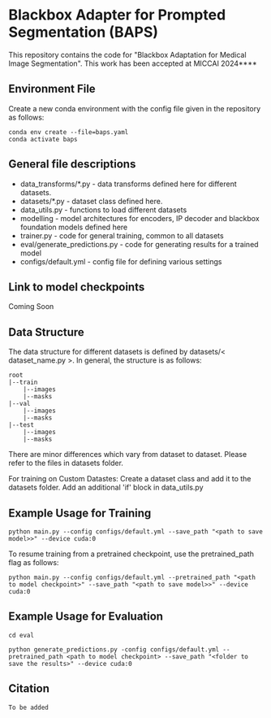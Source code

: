 # Blackbox Adapter for Prompted Segmentation (BAPS)
This repository contains the code for "Blackbox Adaptation for Medical Image Segmentation". This work has been accepted at MICCAI 2024****

## Environment File
Create a new conda environment with the config file given in the repository as follows:
```
conda env create --file=baps.yaml
conda activate baps
```

## General file descriptions
- data_transforms/*.py - data transforms defined here for different datasets.
- datasets/*.py - dataset class defined here.
- data_utils.py - functions to load different datasets
- modelling - model architectures for encoders, IP decoder and blackbox foundation models defined here
- trainer.py - code for general training, common to all datasets
- eval/generate_predictions.py - code for generating results for a trained model
- configs/default.yml - config file for defining various settings

## Link to model checkpoints
Coming Soon

## Data Structure
The data structure for different datasets is defined by datasets/< dataset_name.py >. In general, the structure is as follows:
```
root
|--train
    |--images
    |--masks
|--val
    |--images
    |--masks
|--test
    |--images
    |--masks
```
There are minor differences which vary from dataset to dataset. Please refer to the files in datasets folder.

For training on Custom Datastes: Create a dataset class and add it to the datasets folder. Add an additional 'if' block in data_utils.py

## Example Usage for Training
```
python main.py --config configs/default.yml --save_path "<path to save model>>" --device cuda:0
```
To resume training from a pretrained checkpoint, use the pretrained_path flag as follows:
```
python main.py --config configs/default.yml --pretrained_path "<path to model checkpoint>" --save_path "<path to save model>>" --device cuda:0
```
## Example Usage for Evaluation
```
cd eval

python generate_predictions.py -config configs/default.yml --pretrained_path <path to model checkpoint> --save_path "<folder to save the results>" --device cuda:0
```

## Citation
```
To be added
```
